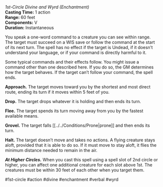 *1st-Circle Divine and Wyrd (Enchantment)*  
**Casting Time:** 1 action  
**Range:** 60 feet  
**Components:** V  
**Duration:** Instantaneous

You speak a one-word command to a creature you can see within range. The target must succeed on a WIS save or follow the command at the start of its next turn. The spell has no effect if the target is Undead, if it doesn’t understand your language, or if your command is directly harmful to it.

Some typical commands and their effects follow. You might issue a command other than one described here. If you do so, the GM determines how the target behaves. If the target can’t follow your command, the spell ends.

**Approach.** The target moves toward you by the shortest and most direct route, ending its turn if it moves within 5 feet of you.

**Drop.** The target drops whatever it is holding and then ends its turn.

**Flee.** The target spends its turn moving away from you by the fastest available means.

**Grovel.** The target falls [[../../Conditions/Prone|prone]] and then ends its turn.

**Halt.** The target doesn’t move and takes no actions. A flying creature stays aloft, provided that it is able to do so. If it must move to stay aloft, it flies the minimum distance needed to remain in the air.

***At Higher Circles.*** When you cast this spell using a spell slot of 2nd circle or higher, you can affect one additional creature for each slot above 1st. The creatures must be within 30 feet of each other when you target them.

#1st-circle #action #divine #enchantment #verbal #wyrd
